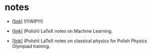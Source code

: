# notes

* [[link](https://barhanc.github.io/notes/misc/dl.md)] (!!!WIP!!!)

* [[link](https://barhanc.github.io/notes/ml/main.pdf)] (Polish) LaTeX notes on
  Machine Learning.

* [[link](https://barhanc.github.io/notes/physx/main.pdf)] (Polish) LaTeX notes on
  classical physics for Polish Physics Olympiad training.
